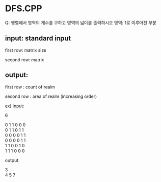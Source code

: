 # DFS.CPP

Q: 행렬에서 영역의 개수를 구하고 영역의 넓이를 출력하시오
    영역: 1로 이루어진 부분

## input: standard input

first row: matrix size

second row: matrix

## output: 

first row : count of realm

second row : area of realm (increasing order)


ex)
input:

6

0 1 1 0 0 0  
0 1 1 0 1 1  
0 0 0 0 1 1  
0 0 0 0 1 1  
1 1 0 0 1 0  
1 1 1 0 0 0  

output:

3  
4 5 7
